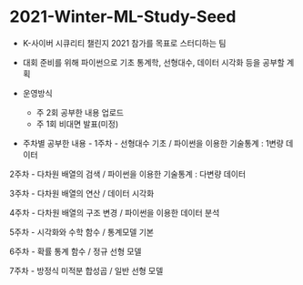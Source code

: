 # 2021-Winter-ML-Study-Seed

- K-사이버 시큐리티 챌린지 2021 참가를 목표로 스터디하는 팀
- 대회 준비를 위해 파이썬으로 기초 통계학, 선형대수, 데이터 시각화 등을 공부할 계획
- 운영방식
  - 주 2회 공부한 내용 업로드
  - 주 1회 비대면 발표(미정)




- 주차별 공부한 내용 -
1주차 - 
선형대수 기초 / 
파이썬을 이용한 기술통계 : 1변량 데이터

2주차 - 
다차원 배열의 검색 / 
파이썬을 이용한 기술통계 : 다변량 데이터

3주차 -
다차원 배열의 연산 / 
데이터 시각화

4주차 - 
다차원 배열의 구조 변경 / 
파이썬을 이용한 데이터 분석

5주차 -
시각화와 수학 함수 / 
통계모델 기본

6주차 - 
확률 통계 함수 / 
정규 선형 모델

7주차 - 
방정식 미적분 합성곱 / 
일반 선형 모델

